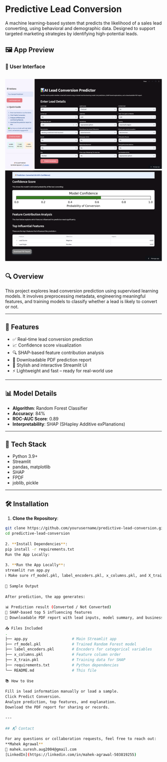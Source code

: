 # Predictive Lead Conversion

A machine learning-based system that predicts the likelihood of a sales lead converting, using behavioral and demographic data. Designed to support targeted marketing strategies by identifying high-potential leads.
## 🖼️ App Preview

### 🎨 User Interface
![UI Screenshot](assets/Screenshot1.png)
![UI Screenshot](assets/Screenshot2.png)
---

## 🔍 Overview

This project explores lead conversion prediction using supervised learning models. It involves preprocessing metadata, engineering meaningful features, and training models to classify whether a lead is likely to convert or not.

---
## 🚀 Features

- ✅ Real-time lead conversion prediction
- 📈 Confidence score visualization
- 🔍 SHAP-based feature contribution analysis
- 📝 Downloadable PDF prediction report
- 🎨 Stylish and interactive Streamlit UI
- ⚡ Lightweight and fast – ready for real-world use

---

## 📊 Model Details

- **Algorithm**: Random Forest Classifier
- **Accuracy**: 84%
- **ROC-AUC Score**: 0.89
- **Interpretability**: SHAP (SHapley Additive exPlanations)

---

## 🧠 Tech Stack

- Python 3.9+
- Streamlit
- pandas, matplotlib
- SHAP
- FPDF
- joblib, pickle

---

## 🛠️ Installation

1. **Clone the Repository**:

```bash    
git clone https://github.com/yourusername/predictive-lead-conversion.git
cd predictive-lead-conversion

2. **Install Dependencies**:
pip install -r requirements.txt    
Run the App Locally:

3. **Run the App Locally**:   
streamlit run app.py    
ℹ️ Make sure rf_model.pkl, label_encoders.pkl, x_columns.pkl, and X_train.pkl are present in the root folder.

🧾 Sample Output

After prediction, the app generates:

📊 Prediction result (Converted / Not Converted)
📌 SHAP-based top 5 influencing features
📄 Downloadable PDF report with lead inputs, model summary, and business ROI

📥 Files Included
.
├── app.py                    # Main Streamlit app
├── rf_model.pkl              # Trained Random Forest model
├── label_encoders.pkl        # Encoders for categorical variables
├── x_columns.pkl             # Feature column order
├── X_train.pkl               # Training data for SHAP
├── requirements.txt          # Python dependencies
└── README.md                 # This file

📚 How to Use

Fill in lead information manually or load a sample.
Click Predict Conversion.
Analyze prediction, top features, and explanation.
Download the PDF report for sharing or records.

---

## 📬 Contact

For any questions or collaboration requests, feel free to reach out:  
**Mahek Agrawal**  
📧 mahek.suresh.aug2004@gmail.com  
[LinkedIn](https://linkedin.com/in/mahek-agrawal-503819255)
